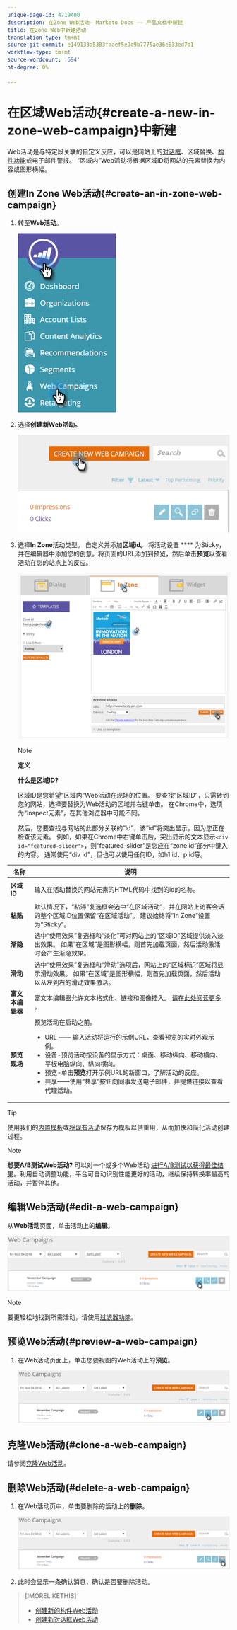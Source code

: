 ```yaml
---
unique-page-id: 4719400
description: 在Zone Web活动- Marketo Docs —— 产品文档中新建
title: 在Zone Web中新建活动
translation-type: tm+mt
source-git-commit: e149133a5383faaef5e9c9b7775ae36e633ed7b1
workflow-type: tm+mt
source-wordcount: '694'
ht-degree: 0%

---
```



# 在区域Web活动{#create-a-new-in-zone-web-campaign}中新建

Web活动是与特定段关联的自定义反应，可以是网站上的[对话框](create-a-new-dialog-web-campaign.md)、区域替换、[构件功能](create-a-new-widget-web-campaign.md)或电子邮件警报。 “区域内”Web活动将根据区域ID将网站的元素替换为内容或图形横幅。

## 创建In Zone Web活动{#create-an-in-zone-web-campaign}

1. 转至&#x200B;**Web活动**。

   ![](assets/image2016-8-18-15-3a54-3a21.png)

1. 选择&#x200B;**创建新Web活动。**

   ![](assets/create-new-web-campaign-hand.png)

1. 选择&#x200B;**In Zone**&#x200B;活动类型。 自定义并添加&#x200B;**区域id。** 将活动设置 **** 为Sticky，并在编辑器中添加您的创意。将页面的URL添加到预览，然后单击&#x200B;**预览**&#x200B;以查看活动在您的站点上的反应。

   ![](assets/new-3-1.png)

   >[!NOTE]
   >
   >**定义**
   >
   >
   >**什么是区域ID?**
   >
   >
   >区域ID是您希望“区域内”Web活动在现场的位置。 要查找“区域ID”，只需转到您的网站，选择要替换为Web活动的区域并右键单击。 在Chrome中，选项为“Inspect元素”，在其他浏览器中可能不同。
   >
   >
   >然后，您要查找与网站的此部分关联的“id”，该“id”将突出显示，因为您正在检查该元素。 例如，如果在Chrome中右键单击后，突出显示的文本显示`<div id="featured-slider">`，则“featured-slider”是您应在“zone id”部分中键入的内容。 通常使用“div id”，但也可以使用任何ID，如h1 id、p id等。

<table> 
 <thead> 
  <tr> 
   <th colspan="1" rowspan="1">名称</th> 
   <th colspan="1" rowspan="1">说明</th> 
  </tr> 
 </thead> 
 <tbody> 
  <tr> 
   <td colspan="1" rowspan="1"><strong> 区域ID </strong></td> 
   <td colspan="1" rowspan="1"><p>输入在活动替换的网站元素的HTML代码中找到的id的名称。</p></td> 
  </tr> 
  <tr> 
   <td colspan="1" rowspan="1"><p><strong> 粘贴 </strong></p></td> 
   <td colspan="1" rowspan="1">默认情况下，“粘滞”复选框会选中“在区域活动”，并在网站上访客会话的整个区域ID位置保留“在区域活动”。 建议始终将“In Zone”设置为“Sticky”。</td> 
  </tr> 
  <tr> 
   <td colspan="1" rowspan="1"><p><strong> 渐隐</strong> </p></td> 
   <td colspan="1" rowspan="1">选中“使用效果”复选框和“淡化”可对网站上的“区域ID”区域提供淡入淡出效果。 如果“在区域”是图形横幅，则首先加载页面，然后活动激活时会产生渐隐效果。</td> 
  </tr> 
  <tr> 
   <td colspan="1"><strong>滑动</strong></td> 
   <td colspan="1">选中“使用效果”复选框和“滑动”选项后，网站上的“区域标识”区域将显示滑动效果。 如果“在区域”是图形横幅，则首先加载页面，然后活动以从左到右的滑动效果激活。</td> 
  </tr> 
  <tr> 
   <td colspan="1"><strong> 富文本编辑器  </strong></td> 
   <td colspan="1">富文本编辑器允许文本格式化、链接和图像插入。 <a href="using-the-web-personalization-rich-text-editor.md">请在此处阅读更多</a> 。</td> 
  </tr> 
  <tr> 
   <td colspan="1"><strong> 预览现场   </strong></td> 
   <td colspan="1">预览活动在启动之前。<br> 
    <ul> 
     <li> URL —— 输入活动将运行的示例URL，查看预览的实时外观示例。</li> 
     <li>设备-预览活动按设备的显示方式：桌面、移动纵向、移动横向、平板电脑纵向、纵向横向。</li> 
     <li> 预览-单击<strong>预览</strong>打开示例URL的新窗口，了解活动的反应。</li> 
     <li> 共享——使用“共享”按钮向同事发送电子邮件，并提供链接以查看代理活动。</li> 
    </ul></td> 
  </tr> 
 </tbody> 
</table>

>[!TIP]
>
>使用我们的[内置模板](../../../product-docs/web-personalization/using-templates/using-templates-to-create-web-campaigns.md)或[将现有活动](../../../product-docs/web-personalization/using-templates/using-templates-to-create-web-campaigns.md)保存为模板以供重用，从而加快和简化活动创建过程。

>[!NOTE]
>
>**想要A/B测试Web活动?** 可以对一个或多个Web活动 [进行A/B测试以获得最佳结果](ab-test-your-web-campaign.md)。利用自动调整功能，平台可自动识别性能更好的活动，继续保持转换率最高的活动，并暂停其他。

## 编辑Web活动{#edit-a-web-campaign}

从&#x200B;**Web活动**&#x200B;页面，单击活动上的&#x200B;**编辑**。

![](assets/in-zone-web-campaign-edit.png)

>[!NOTE]
>
>要更轻松地找到所需活动，请使用[过滤器功能](filter-web-campaigns.md)。

## 预览Web活动{#preview-a-web-campaign}

1. 在Web活动页面上，单击您要视图的Web活动上的**预览**。

   ![](assets/in-zone-web-campaign-preview.png)

## 克隆Web活动{#clone-a-web-campaign}

请参阅[克隆Web活动](clone-a-web-campaign.md)。

## 删除Web活动{#delete-a-web-campaign}

1. 在Web活动页中，单击要删除的活动上的**删除**。

   ![](assets/in-zone-web-campaign-delete.png)

1. 此时会显示一条确认消息，确认是否要删除活动。

>[!MORELIKETHIS]
>
>* [创建新的构件Web活动](create-a-new-widget-web-campaign.md)
>* [创建新对话框Web活动](create-a-new-dialog-web-campaign.md)

